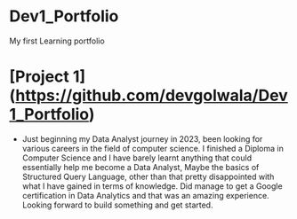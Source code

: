 # Dev1_Portfolio
My first Learning portfolio

# [Project 1] (https://github.com/devgolwala/Dev1_Portfolio)
* Just beginning my Data Analyst journey in 2023, been looking for various careers in the field of computer  science. I finished a Diploma in Computer Science and I have barely learnt anything that could essentially help me become a Data Analyst, Maybe the basics of Structured Query Language, other than that pretty disappointed with what I have gained in terms of knowledge. Did manage to get a Google certification in Data Analytics and that was an amazing experience. Looking forward to build something and get started. 

